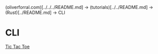 (oliverforral.com)[../../../README.md] -> (tutorials)[../../README.md] -> (Rust)[../README.md] -> CLI

# CLI

[Tic Tac Toe](tic-tac-toe.md)
